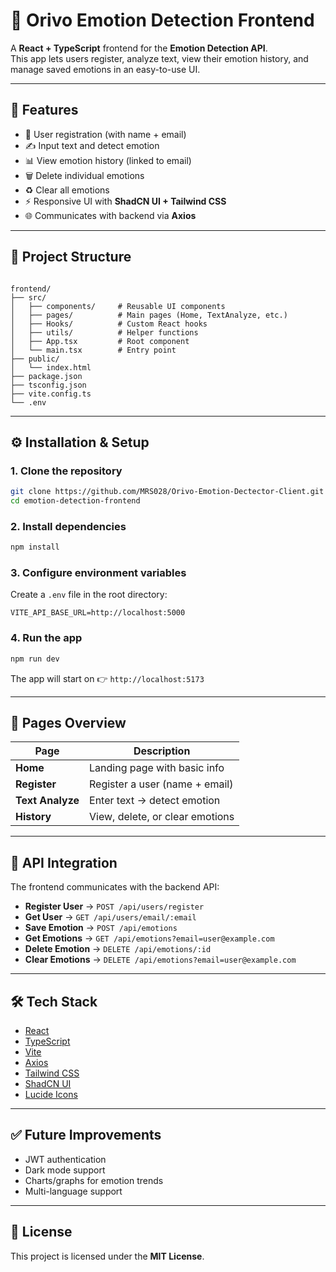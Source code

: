 # 🎨 Orivo Emotion Detection Frontend

A **React + TypeScript** frontend for the **Emotion Detection API**.  
This app lets users register, analyze text, view their emotion history, and manage saved emotions in an easy-to-use UI.

---

## 🚀 Features

- 🔑 User registration (with name + email)
- ✍️ Input text and detect emotion
- 📊 View emotion history (linked to email)
- 🗑️ Delete individual emotions
- ♻️ Clear all emotions
- ⚡ Responsive UI with **ShadCN UI + Tailwind CSS**
- 🌐 Communicates with backend via **Axios**

---

## 📂 Project Structure

```

frontend/
├── src/
│   ├── components/     # Reusable UI components
│   ├── pages/          # Main pages (Home, TextAnalyze, etc.)
│   ├── Hooks/          # Custom React hooks
│   ├── utils/          # Helper functions
│   ├── App.tsx         # Root component
│   └── main.tsx        # Entry point
├── public/
│   └── index.html
├── package.json
├── tsconfig.json
├── vite.config.ts
└── .env

````

---

## ⚙️ Installation & Setup

### 1. Clone the repository
```bash
git clone https://github.com/MRS028/Orivo-Emotion-Dectector-Client.git
cd emotion-detection-frontend
````

### 2. Install dependencies

```bash
npm install
```

### 3. Configure environment variables

Create a `.env` file in the root directory:

```
VITE_API_BASE_URL=http://localhost:5000
```

### 4. Run the app

```bash
npm run dev
```

The app will start on 👉 `http://localhost:5173`

---

## 📌 Pages Overview

| Page             | Description                     |
| ---------------- | ------------------------------- |
| **Home**         | Landing page with basic info    |
| **Register**     | Register a user (name + email)  |
| **Text Analyze** | Enter text → detect emotion     |
| **History**      | View, delete, or clear emotions |

---

## 🔗 API Integration

The frontend communicates with the backend API:

* **Register User** → `POST /api/users/register`
* **Get User** → `GET /api/users/email/:email`
* **Save Emotion** → `POST /api/emotions`
* **Get Emotions** → `GET /api/emotions?email=user@example.com`
* **Delete Emotion** → `DELETE /api/emotions/:id`
* **Clear Emotions** → `DELETE /api/emotions?email=user@example.com`

---

## 🛠️ Tech Stack

* [React](https://react.dev/)
* [TypeScript](https://www.typescriptlang.org/)
* [Vite](https://vitejs.dev/)
* [Axios](https://axios-http.com/)
* [Tailwind CSS](https://tailwindcss.com/)
* [ShadCN UI](https://ui.shadcn.com/)
* [Lucide Icons](https://lucide.dev/)

---

## ✅ Future Improvements

* JWT authentication
* Dark mode support
* Charts/graphs for emotion trends
* Multi-language support

---

## 📜 License

This project is licensed under the **MIT License**.

```

```

